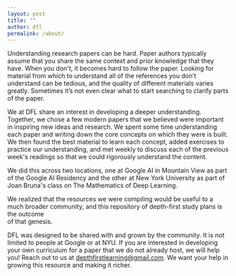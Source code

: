 ```yaml
---
layout: post
title: ""
author: dfl
permalink: /about/
---
```


Understanding research papers can be hard. Paper authors typically assume that 
you share the same context and prior knowledge that they have. When you don't, 
it becomes hard to follow the paper. Looking for material from which to 
understand all of the references you don’t understand can be tedious, and the 
quality of different materials varies greatly. Sometimes it’s not even clear 
what to start searching to clarify parts of the paper.

We at DFL share an interest in developing a deeper understanding. Together, we 
chose a few modern papers that we believed were important in inspiring new ideas 
and research. We spent some time understanding each paper and writing down the 
core concepts on which they were is built. We then found the best material to 
learn each concept, added exercises to practice our understanding, and met 
weekly to discuss each of the previous week's readings so that we could 
rigorously understand the content. 

We did this across two locations, one at Google AI in Mountain View as part of 
the Google AI Residency and the other at New York University as part of Joan 
Bruna's class on The Mathematics of Deep Learning.

We realized that the resources we were compiling would be useful to a much 
broader community, and this repository of depth-first study plans is the outcome  
of that genesis.

DFL was designed to be shared with and grown by the community. It is not limited
to people at Google or at NYU. If you are interested in developing your own 
curriculum for a paper that we do not already host, we will help you! Reach out
to us at depthfirstlearning@gmail.com. We want your help in growing this resource
and making it richer.


